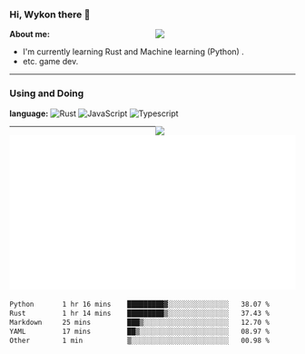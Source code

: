 ### Hi, Wykon there 👋

<img align="right" width="49%" src="https://github-readme-stats.vercel.app/api?username=weykon&theme=solarized-light&show_icons=true&count_private=true&include_all_commits=true">

**About me:**
+ I'm currently learning Rust and Machine learning (Python) .
+ etc. game dev.
---

### Using and Doing

**language:**
![Rust](http://img.shields.io/badge/-Rust-D2B48?style=flat-square&logo=Rust&logoColor=000000)
![JavaScript](https://img.shields.io/badge/-JavaScript-%23F7DF1C?style=flat-square&logo=javascript&logoColor=ffff4a&color=d1b01f)
![Typescript](http://img.shields.io/badge/-Typescript-ff69b4?style=flat-square&logo=Typescript&logoColor=white)
             
                          
                          
             
<img align="right" width="49%" src="https://github-readme-stats.vercel.app/api/top-langs/?username=weykon&layout=compact">

--- 

![code the day](./metrics.plugin.code.svg)

<!--START_SECTION:waka-->

```text
Python       1 hr 16 mins    █████████▓░░░░░░░░░░░░░░░   38.07 %
Rust         1 hr 14 mins    █████████▒░░░░░░░░░░░░░░░   37.43 %
Markdown     25 mins         ███▒░░░░░░░░░░░░░░░░░░░░░   12.70 %
YAML         17 mins         ██▒░░░░░░░░░░░░░░░░░░░░░░   08.97 %
Other        1 min           ▒░░░░░░░░░░░░░░░░░░░░░░░░   00.98 %
```

<!--END_SECTION:waka-->
